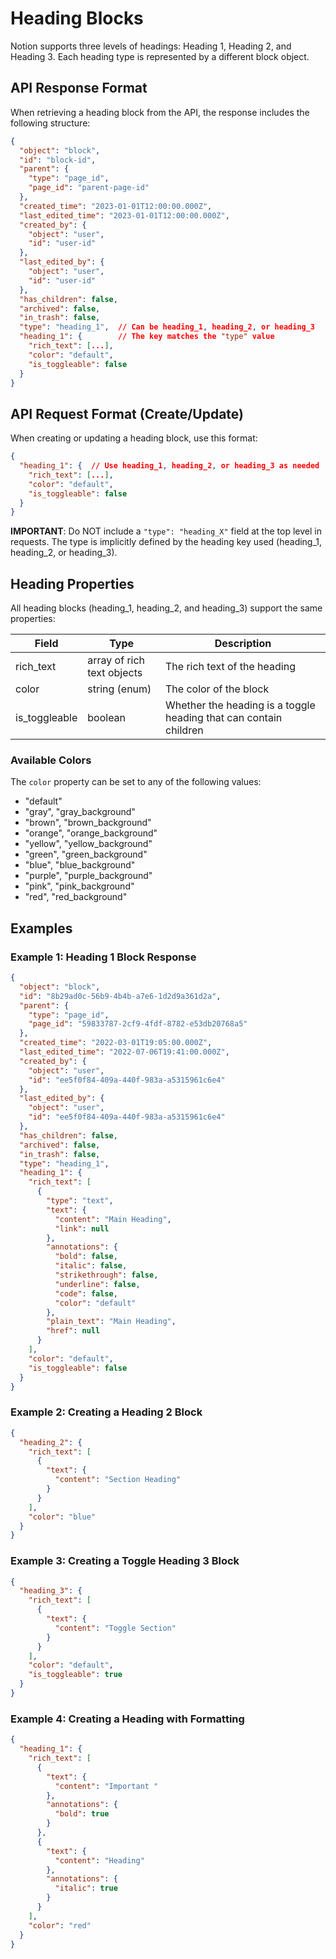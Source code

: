 # Heading Blocks

Notion supports three levels of headings: Heading 1, Heading 2, and Heading 3. Each heading type is represented by a different block object.

## API Response Format

When retrieving a heading block from the API, the response includes the following structure:

```json
{
  "object": "block",
  "id": "block-id",
  "parent": {
    "type": "page_id",
    "page_id": "parent-page-id"
  },
  "created_time": "2023-01-01T12:00:00.000Z",
  "last_edited_time": "2023-01-01T12:00:00.000Z",
  "created_by": {
    "object": "user",
    "id": "user-id"
  },
  "last_edited_by": {
    "object": "user",
    "id": "user-id"
  },
  "has_children": false,
  "archived": false,
  "in_trash": false,
  "type": "heading_1",  // Can be heading_1, heading_2, or heading_3
  "heading_1": {        // The key matches the "type" value
    "rich_text": [...],
    "color": "default",
    "is_toggleable": false
  }
}
```

## API Request Format (Create/Update)

When creating or updating a heading block, use this format:

```json
{
  "heading_1": {  // Use heading_1, heading_2, or heading_3 as needed
    "rich_text": [...],
    "color": "default",
    "is_toggleable": false
  }
}
```

**IMPORTANT**: Do NOT include a `"type": "heading_X"` field at the top level in requests. The type is implicitly defined by the heading key used (heading_1, heading_2, or heading_3).

## Heading Properties

All heading blocks (heading_1, heading_2, and heading_3) support the same properties:

| Field | Type | Description | 
|-------|------|-------------|
| rich_text | array of rich text objects | The rich text of the heading |
| color | string (enum) | The color of the block |
| is_toggleable | boolean | Whether the heading is a toggle heading that can contain children |

### Available Colors

The `color` property can be set to any of the following values:
- "default"
- "gray", "gray_background"
- "brown", "brown_background"
- "orange", "orange_background"
- "yellow", "yellow_background"
- "green", "green_background"
- "blue", "blue_background"
- "purple", "purple_background"
- "pink", "pink_background"
- "red", "red_background"

## Examples

### Example 1: Heading 1 Block Response

```json
{
  "object": "block",
  "id": "8b29ad0c-56b9-4b4b-a7e6-1d2d9a361d2a",
  "parent": {
    "type": "page_id",
    "page_id": "59833787-2cf9-4fdf-8782-e53db20768a5"
  },
  "created_time": "2022-03-01T19:05:00.000Z",
  "last_edited_time": "2022-07-06T19:41:00.000Z",
  "created_by": {
    "object": "user",
    "id": "ee5f0f84-409a-440f-983a-a5315961c6e4"
  },
  "last_edited_by": {
    "object": "user",
    "id": "ee5f0f84-409a-440f-983a-a5315961c6e4"
  },
  "has_children": false,
  "archived": false,
  "in_trash": false,
  "type": "heading_1",
  "heading_1": {
    "rich_text": [
      {
        "type": "text",
        "text": {
          "content": "Main Heading",
          "link": null
        },
        "annotations": {
          "bold": false,
          "italic": false,
          "strikethrough": false,
          "underline": false,
          "code": false,
          "color": "default"
        },
        "plain_text": "Main Heading",
        "href": null
      }
    ],
    "color": "default",
    "is_toggleable": false
  }
}
```

### Example 2: Creating a Heading 2 Block

```json
{
  "heading_2": {
    "rich_text": [
      {
        "text": {
          "content": "Section Heading"
        }
      }
    ],
    "color": "blue"
  }
}
```

### Example 3: Creating a Toggle Heading 3 Block

```json
{
  "heading_3": {
    "rich_text": [
      {
        "text": {
          "content": "Toggle Section"
        }
      }
    ],
    "color": "default",
    "is_toggleable": true
  }
}
```

### Example 4: Creating a Heading with Formatting

```json
{
  "heading_1": {
    "rich_text": [
      {
        "text": {
          "content": "Important "
        },
        "annotations": {
          "bold": true
        }
      },
      {
        "text": {
          "content": "Heading"
        },
        "annotations": {
          "italic": true
        }
      }
    ],
    "color": "red"
  }
}
```